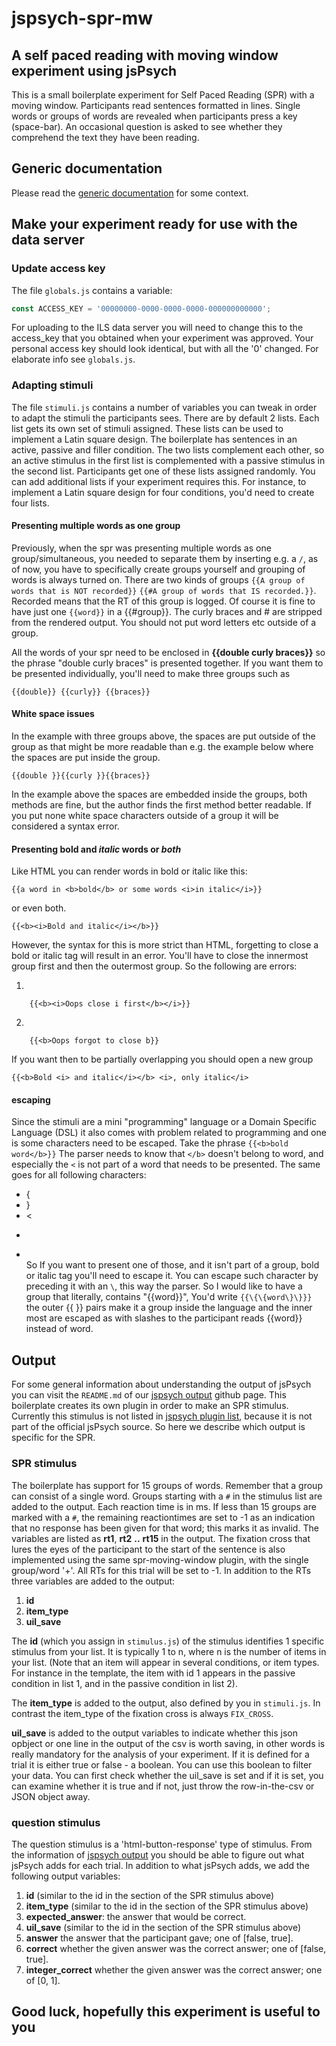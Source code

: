 # jspsych-spr-mw

## A self paced reading with moving window experiment using jsPsych

This is a small boilerplate experiment for Self Paced Reading (SPR) with a
moving window. Participants read sentences formatted in lines. Single
words or groups of words are revealed when participants press a key (space-bar).
An occasional question is asked to see whether they comprehend the text they
have been reading.

## Generic documentation

Please read the
[generic documentation](https://github.com/UiL-OTS-labs/jspsych-uil-template-docs)
for some context.

## Make your experiment ready for use with the data server

### Update access key

The file `globals.js` contains a variable:

```javascript
const ACCESS_KEY = '00000000-0000-0000-0000-000000000000';
```

For uploading to the ILS data server you will need to change
this to the access_key that you obtained when your experiment
was approved. Your personal access key should look identical, but
with all the '0' changed. For elaborate info see `globals.js`.

### Adapting stimuli

The file `stimuli.js` contains a number of variables you can tweak
in order to adapt the stimuli the participants sees. There
are by default 2 lists. Each list gets its own
set of stimuli assigned. These lists can be used to implement
a Latin square design. The boilerplate has sentences in an
active, passive and filler condition. The two lists complement
each other, so an active stimulus in the first list is complemented
with a passive stimulus in the second list. Participants get one of these
lists assigned randomly. You can add additional lists if your experiment
requires this. For instance, to implement a Latin square design for four
conditions, you'd need to create four lists.

#### Presenting multiple words as one group

Previously, when the spr was presenting multiple words as one group/simultaneous, you
needed to separate them by inserting e.g. a `/`, as of now, you have to
specifically create groups yourself and grouping of words is always turned on.
There are two kinds of groups `{{A group of words that is NOT recorded}}`
`{{#A group of words that IS recorded.}}`. Recorded means that the
RT of this group is logged. Of course it is fine to have just one `{{word}}`
in a {{#group}}. The curly braces and # are stripped from the rendered
output. You should not put word letters etc outside of a group.

All the words of your spr need to be enclosed in **{{**double curly braces**}}**
so the phrase "double curly braces" is presented together. If you want them to
be presented individually, you'll need to make three groups such as

```
{{double}} {{curly}} {{braces}}
```

#### White space issues

In the example with three groups above, the spaces are put outside of the group
as that might be more readable than e.g. the example below where the spaces are
put inside the group.

```
{{double }}{{curly }}{{braces}}
```

In the example above the spaces are embedded inside the groups, both methods are
fine, but the author finds the first method better readable. If you put
none white space characters outside of a group it will be considered a syntax error.

#### Presenting **bold** and *italic* words or ***both***

Like HTML you can render words in bold or italic like this:

```
{{a word in <b>bold</b> or some words <i>in italic</i>}}
```

or even both.

```
{{<b><i>Bold and italic</i></b>}}
```

However, the syntax for this is more strict than HTML, forgetting to close a bold
or italic tag will result in an error. You'll have to close the
innermost group first and then the outermost group. So the following are errors:

1.

        {{<b><i>Oops close i first</b></i>}}

2.

        {{<b>Oops forgot to close b}}

If you want then to be partially overlapping you should open a new group

```
{{<b>Bold <i> and italic</i></b> <i>, only italic</i>
```

#### escaping

Since the stimuli are a mini "programming" language or a Domain Specific Language (DSL)
it also comes with problem related to programming and one is some characters need to
be escaped. Take the phrase `{{<b>bold word</b>}}` The parser needs to know that
`</b>` doesn't belong to word, and especially the `<` is not part of a word that needs
to be presented. The same goes for all following characters:
 - {
 - }
 - <
 - >
 - \
So If you want to present one of those, and it isn't part of a group, bold or italic
tag you'll need to escape it. You can escape such character by preceding it with an
`\`, this way the parser.
So I would like to have a group that literally, contains "{{word}}", You'd write
`{{\{\{word\}\}}}` the outer {{ }} pairs make it a group inside the language and the
inner most are escaped as with slashes to the participant reads {{word}} instead of
word.


## Output

For some general information about understanding the output of jsPsych you
can visit the `README.md` of our [jspsych output][1] github page. This
boilerplate creates its own plugin in order to make an SPR stimulus. Currently this
stimulus is not listed in [jspsych plugin list][2], because it is not part of
the official jsPsych source. So here we describe which output is specific for
the SPR.

### SPR stimulus

The boilerplate has support for 15 groups of words. Remember that a group can
consist of a single word. Groups starting with a `#` in the stimulus list are
added to the output. Each reaction time is in ms. If less than 15 groups are
marked with a `#`, the remaining reactiontimes are set to -1 as an indication
that no response has been given for that word; this marks it as
invalid. The variables are listed as **rt1**, **rt2** **..** **rt15** in the output.
The fixation cross that lures the eyes of the participant to the start of the
sentence is also implemented using the same spr-moving-window plugin, with the
single group/word '+'. All RTs for this trial will be set to -1.
In addition to the RTs three variables are added to the output:

1. **id**
1. **item_type**
1. **uil_save**

The **id** (which you assign in `stimulus.js`) of the stimulus identifies 1
specific stimulus from your list. It is typically 1 to n, where n is the number
of items in your list. (Note that an item will appear in several conditions,
or item types. For instance in the template, the item with id 1 appears in the passive
condition in list 1, and in the passive condition in list 2).

The **item_type** is added to the output, also defined by you in `stimuli.js`.
In contrast the item_type of the fixation cross is always ```FIX_CROSS```.

**uil_save** is added to the output variables to indicate whether this
json opbject or one line in the output of the csv is worth saving, in other
words is really mandatory for the analysis of your experiment. If it is defined
for a trial it is either true or false - a boolean. You can use this boolean
to filter your data. You can first check whether the uil_save is set and
if it is set, you can examine whether it is true and if not, just throw the
row-in-the-csv or JSON object away.

### question stimulus

The question stimulus is a 'html-button-response' type of stimulus. From the
information of [jspsych output][1] you should be able to figure out what jsPsych
adds for each trial. In addition to what jsPsych adds, we add the following
output variables:

1. **id** (similar to the id in the section of the SPR stimulus above)
1. **item_type** (similar to the id in the section of the SPR stimulus above)
1. **expected_answer**: the answer that would be correct.
1. **uil_save** (similar to the id in the section of the SPR stimulus above)
1. **answer** the answer that the participant gave; one of [false, true].
1. **correct** whether the given answer was the correct answer; one of [false, true].
1. **integer_correct** whether the given answer was the correct answer; one of
   [0, 1].

## Good luck, hopefully this experiment is useful to you

[1]:<https://github.com/UiL-OTS-labs/jspsych-output>
[2]:<https://www.jspsych.org/plugins/overview/#list-of-available-plugins>
